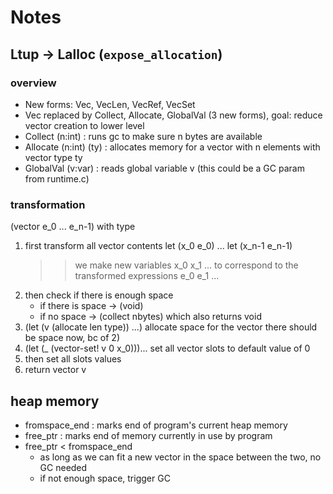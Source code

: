 # Notes

## Ltup -> Lalloc (`expose_allocation`)

### overview

- New forms: Vec, VecLen, VecRef, VecSet
- Vec replaced by Collect, Allocate, GlobalVal (3 new forms), goal: reduce vector creation to lower level
- Collect (n:int) : runs gc to make sure n bytes are available
- Allocate (n:int) (ty) : allocates memory for a vector with n elements with vector type ty
- GlobalVal (v:var) : reads global variable v (this could be a GC param from runtime.c)

### transformation

(vector e_0 ... e_n-1) with type

1) first transform all vector contents
    let (x_0 e_0) ... let (x_n-1 e_n-1)
    >> we make new variables x_0 x_1 ... to correspond to the transformed expressions e_0 e_1 ...
2) then check if there is enough space
   - if there is space -> (void)
   - if no space -> (collect nbytes) which also returns void
3) (let (v (allocate len type)) ...)
    allocate space for the vector
    there should be space now, bc of 2)
4) (let (_ (vector-set! v 0 x_0)))...
    set all vector slots to default value of 0
5) then set all slots values
6) return vector v

## heap memory

- fromspace_end : marks end of program's current heap memory
- free_ptr : marks end of memory currently in use by program
- free_ptr < fromspace_end
  - as long as we can fit a new vector in the space between the two, no GC needed
  - if not enough space, trigger GC
